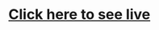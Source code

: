<h1><a targe="_blank" href="https://asiffmahmudd.github.io/simon-game/">Click here to see live</a></h1>
